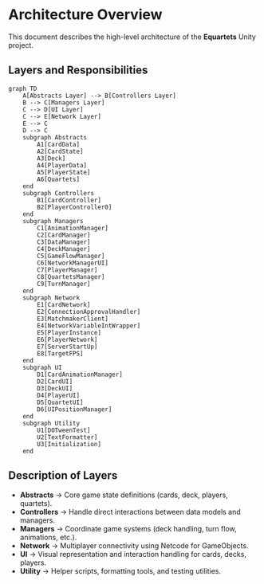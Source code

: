 # Architecture Overview

This document describes the high-level architecture of the **Equartets** Unity project.

## Layers and Responsibilities

```mermaid
graph TD
    A[Abstracts Layer] --> B[Controllers Layer]
    B --> C[Managers Layer]
    C --> D[UI Layer]
    C --> E[Network Layer]
    E --> C
    D --> C
    subgraph Abstracts
        A1[CardData]
        A2[CardState]
        A3[Deck]
        A4[PlayerData]
        A5[PlayerState]
        A6[Quartets]
    end
    subgraph Controllers
        B1[CardController]
        B2[PlayerController0]
    end
    subgraph Managers
        C1[AnimationManager]
        C2[CardManager]
        C3[DataManager]
        C4[DeckManager]
        C5[GameFlowManager]
        C6[NetworkManagerUI]
        C7[PlayerManager]
        C8[QuartetsManager]
        C9[TurnManager]
    end
    subgraph Network
        E1[CardNetwork]
        E2[ConnectionApprovalHandler]
        E3[MatchmakerClient]
        E4[NetworkVariableIntWrapper]
        E5[PlayerInstance]
        E6[PlayerNetwork]
        E7[ServerStartUp]
        E8[TargetFPS]
    end
    subgraph UI
        D1[CardAnimationManager]
        D2[CardUI]
        D3[DeckUI]
        D4[PlayerUI]
        D5[QuartetUI]
        D6[UIPositionManager]
    end
    subgraph Utility
        U1[DOTweenTest]
        U2[TextFormatter]
        U3[Initialization]
    end
```

## Description of Layers

- **Abstracts** → Core game state definitions (cards, deck, players, quartets).
- **Controllers** → Handle direct interactions between data models and managers.
- **Managers** → Coordinate game systems (deck handling, turn flow, animations, etc.).
- **Network** → Multiplayer connectivity using Netcode for GameObjects.
- **UI** → Visual representation and interaction handling for cards, decks, players.
- **Utility** → Helper scripts, formatting tools, and testing utilities.
